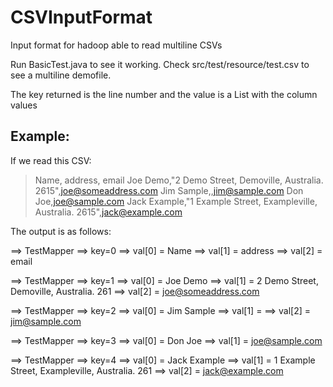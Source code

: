CSVInputFormat
==============

Input format for hadoop able to read multiline CSVs

Run BasicTest.java to see it working. Check src/test/resource/test.csv to see a multiline demofile.

The key returned is the line number and the value is a List with the column values

Example:
--------------------------------------------------------------------------------
If we read this CSV:
> Name, address, email
> Joe Demo,"2 Demo Street, 
> Demoville, 
> Australia. 2615",joe@someaddress.com
> Jim Sample,,jim@sample.com
> Don Joe,joe@sample.com
> Jack Example,"1 Example Street, Exampleville, Australia. 2615",jack@example.com


The output is as follows:


==> TestMapper
==> key=0
==> val[0] = Name
==> val[1] =  address
==> val[2] =  email

==> TestMapper
==> key=1
==> val[0] = Joe Demo
==> val[1] = 2 Demo Street, 
Demoville, 
Australia. 261
==> val[2] = joe@someaddress.com

==> TestMapper
==> key=2
==> val[0] = Jim Sample
==> val[1] = 
==> val[2] = jim@sample.com

==> TestMapper
==> key=3
==> val[0] = Don Joe
==> val[1] = joe@sample.com

==> TestMapper
==> key=4
==> val[0] = Jack Example
==> val[1] = 1 Example Street, Exampleville, Australia. 261
==> val[2] = jack@example.com